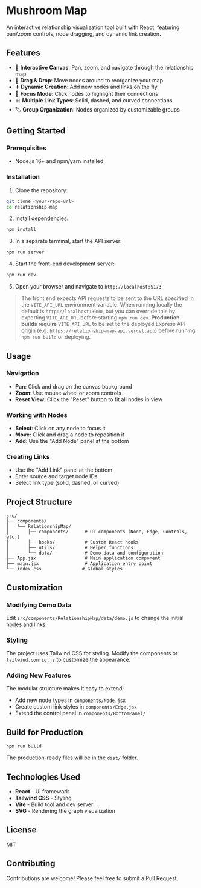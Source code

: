 # Mushroom Map

An interactive relationship visualization tool built with React, featuring pan/zoom controls, node dragging, and dynamic link creation.

## Features

- 🎨 **Interactive Canvas**: Pan, zoom, and navigate through the relationship map
- 🔄 **Drag & Drop**: Move nodes around to reorganize your map
- ➕ **Dynamic Creation**: Add new nodes and links on the fly
- 🎯 **Focus Mode**: Click nodes to highlight their connections
- 📊 **Multiple Link Types**: Solid, dashed, and curved connections
- 🏷️ **Group Organization**: Nodes organized by customizable groups

## Getting Started

### Prerequisites

- Node.js 16+ and npm/yarn installed

### Installation

1. Clone the repository:
```bash
git clone <your-repo-url>
cd relationship-map
```

2. Install dependencies:
```bash
npm install
```

3. In a separate terminal, start the API server:
```bash
npm run server
```

4. Start the front-end development server:
```bash
npm run dev
```

5. Open your browser and navigate to `http://localhost:5173`

> The front end expects API requests to be sent to the URL specified in the
> `VITE_API_URL` environment variable. When running locally the default is
> `http://localhost:3000`, but you can override this by exporting
> `VITE_API_URL` before starting `npm run dev`. **Production builds require**
> `VITE_API_URL` to be set to the deployed Express API origin (e.g.
> `https://relationship-map-api.vercel.app`) before running `npm run build` or
> deploying.

## Usage

### Navigation
- **Pan**: Click and drag on the canvas background
- **Zoom**: Use mouse wheel or zoom controls
- **Reset View**: Click the "Reset" button to fit all nodes in view

### Working with Nodes
- **Select**: Click on any node to focus it
- **Move**: Click and drag a node to reposition it
- **Add**: Use the "Add Node" panel at the bottom

### Creating Links
- Use the "Add Link" panel at the bottom
- Enter source and target node IDs
- Select link type (solid, dashed, or curved)

## Project Structure

```
src/
├── components/
│   └── RelationshipMap/
│       ├── components/      # UI components (Node, Edge, Controls, etc.)
│       ├── hooks/           # Custom React hooks
│       ├── utils/           # Helper functions
│       └── data/            # Demo data and configuration
├── App.jsx                  # Main application component
├── main.jsx                 # Application entry point
└── index.css               # Global styles
```

## Customization

### Modifying Demo Data

Edit `src/components/RelationshipMap/data/demo.js` to change the initial nodes and links.

### Styling

The project uses Tailwind CSS for styling. Modify the components or `tailwind.config.js` to customize the appearance.

### Adding New Features

The modular structure makes it easy to extend:
- Add new node types in `components/Node.jsx`
- Create custom link styles in `components/Edge.jsx`
- Extend the control panel in `components/BottomPanel/`

## Build for Production

```bash
npm run build
```

The production-ready files will be in the `dist/` folder.

## Technologies Used

- **React** - UI framework
- **Tailwind CSS** - Styling
- **Vite** - Build tool and dev server
- **SVG** - Rendering the graph visualization

## License

MIT

## Contributing

Contributions are welcome! Please feel free to submit a Pull Request.
